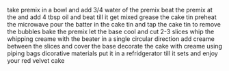 take premix in a bowl and add 3/4 water of the premix
beat the premix
at the and add 4 tbsp oil and beat till it get mixed
grease the cake tin
preheat the microwave
pour the batter in the cake tin and tap the cake tin to remove the bubbles
bake the premix
let the base cool and cut 2-3 slices
whip the whipping creame with the beater in a single circular direction
add creame between the slices and cover the base
decorate the cake with creame using piping bags dicorative materials
put it in a refridgerator till it sets
and enjoy your red velvet cake